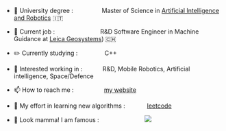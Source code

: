 - 📕 University degree : &nbsp; &nbsp; &nbsp; &nbsp; &nbsp; &nbsp; &nbsp; &nbsp;  Master of Science in [Artificial Intelligence and Robotics](https://corsidilaurea.uniroma1.it/en/corso/2021/30431/home) 🇮🇹
 
- 💼 Current job : &nbsp; &nbsp; &nbsp; &nbsp; &nbsp; &nbsp; &nbsp; &nbsp; &nbsp; &nbsp; &nbsp; &nbsp; &nbsp; 
R&D Software Engineer in Machine Guidance at [Leica Geosystems](https://leica-geosystems.com/industries/heavy-construction/highways/construct/paving-finishing-compaction)) 🇨🇭
 
- ✏️ Currently studying :       &nbsp; &nbsp; &nbsp; &nbsp; &nbsp; &nbsp; &nbsp;&nbsp;        C++

- 👔 Interested working in :       &nbsp; &nbsp; &nbsp; &nbsp; &nbsp;&nbsp;            R&D, Mobile Robotics, Artificial intelligence, Space/Defence

- 📫 How to reach me :                     &nbsp; &nbsp; &nbsp; &nbsp;&nbsp; &nbsp; &nbsp; &nbsp; &nbsp;  [my website](https://micheleciciolla.github.io/)

- 🎃 My effort in learning new algorithms : &nbsp; &nbsp; &nbsp; &nbsp;  &nbsp; &nbsp;  [leetcode](https://leetcode.com/micheleciciolla/)

- 👋 Look mamma! I am famous :    &nbsp; &nbsp; &nbsp; &nbsp; &nbsp; &nbsp; &nbsp; &nbsp; &nbsp; &nbsp; &nbsp; &nbsp; &nbsp;    ![](https://komarev.com/ghpvc/?username=your-github-username&color=yellow&style=flat)
